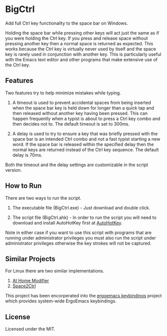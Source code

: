 BigCtrl
=======

Add full Ctrl key functionality to the space bar on Windows.

Holding the space bar while pressing other keys will act just the same
as if you were holding the Ctrl key. If you press and release space
without pressing another key then a normal space is returned as
expected. This works because the Ctrl key is virtually never used by
itself and the space key is rarely used in conjunction with another
key. This is particularly useful with the Emacs text editor and other
programs that make extensive use of the Ctrl key.

Features
--------

Two features try to help minimize mistakes while typing.

1. A timeout is used to prevent accidental spaces from being inserted
when the space bar key is held down for longer than a quick tap and
then released without another key having been pressed. This can happen
frequently when a typist is about to press a Ctrl key combo and then
decides not to. The default timeout is set to 300ms.

2. A delay is used to try to ensure a key that was briefly pressed
with the space bar is an intended Ctrl combo and not a fast typist
starting a new word. If the space bar is released within the specified
delay then the normal keys are returned instead of the Ctrl key
sequence. The default delay is 70ms.

Both the timeout and the delay settings are customizable in the script
version.

How to Run
----------

There are two ways to run the script.

1. The executable file (BigCtrl.exe) - Just download and double click.

2. The script file (BigCtrl.ahk) - In order to run the script you will
need to download and install AutoHotKey first at
[AutoHotKey](http://www.autohotkey.com/).

Note in either case if you want to use this script with programs that
are running under administrator privileges you must also run the
script under administrator privileges otherwise the key strokes will
not be captured.

Similar Projects
----------------

For Linux there are two similar implementations.

1. [At Home Modifier](http://gitorious.org/at-home-modifier/pages/Home)
2. [Space2Ctrl](https://github.com/r0adrunner/Space2Ctrl)

This project has been encorperated into the [ergoemacs keybindings](https://code.google.com/p/ergoemacs/source/browse/ergoemacs/ergoemacs-keybindings/ahk-us.ahk) project which provides system-wide ErgoEmacs keybindings.

License
-------

Licensed under the MIT.
